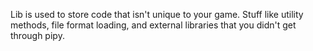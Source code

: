 Lib is used to store code that isn't unique to your game. 
Stuff like utility methods, file format loading, and external libraries
that you didn't get through pipy.